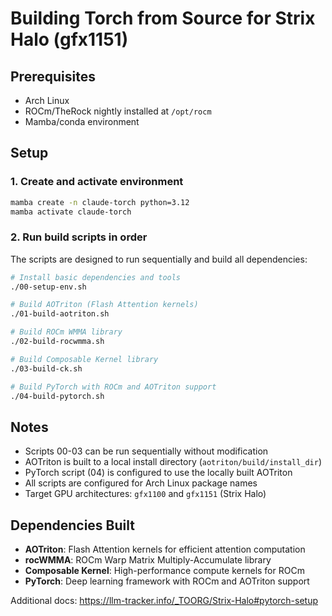 # Building Torch from Source for Strix Halo (gfx1151)

## Prerequisites
- Arch Linux
- ROCm/TheRock nightly installed at `/opt/rocm`
- Mamba/conda environment

## Setup

### 1. Create and activate environment
```bash
mamba create -n claude-torch python=3.12
mamba activate claude-torch
```

### 2. Run build scripts in order
The scripts are designed to run sequentially and build all dependencies:

```bash
# Install basic dependencies and tools
./00-setup-env.sh

# Build AOTriton (Flash Attention kernels)
./01-build-aotriton.sh

# Build ROCm WMMA library
./02-build-rocwmma.sh

# Build Composable Kernel library
./03-build-ck.sh

# Build PyTorch with ROCm and AOTriton support
./04-build-pytorch.sh
```

## Notes
- Scripts 00-03 can be run sequentially without modification
- AOTriton is built to a local install directory (`aotriton/build/install_dir`) 
- PyTorch script (04) is configured to use the locally built AOTriton
- All scripts are configured for Arch Linux package names
- Target GPU architectures: `gfx1100` and `gfx1151` (Strix Halo)

## Dependencies Built
- **AOTriton**: Flash Attention kernels for efficient attention computation
- **rocWMMA**: ROCm Warp Matrix Multiply-Accumulate library
- **Composable Kernel**: High-performance compute kernels for ROCm
- **PyTorch**: Deep learning framework with ROCm and AOTriton support

Additional docs: https://llm-tracker.info/_TOORG/Strix-Halo#pytorch-setup
